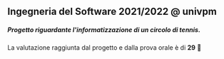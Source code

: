 ## **Ingegneria del Software 2021/2022 @ univpm**

##### *Progetto riguardante l'informatizzazione di un circolo di tennis.*

La valutazione raggiunta dal progetto e dalla prova orale è di **29** 🥇
